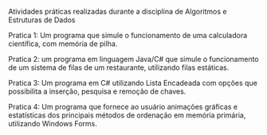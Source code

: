 Atividades práticas realizadas durante a disciplina de Algoritmos e Estruturas de Dados

Pratica 1: Um programa que simule o funcionamento de uma calculadora científica, com memória de pilha.

Pratica 2: um programa em linguagem Java/C# que simule o funcionamento de um sistema de filas de um restaurante, utilizando filas estáticas.

Pratica 3: Um programa em C# utilizando Lista Encadeada com opções que possibilita a inserção, pesquisa e remoção de chaves.

Pratica 4: Um programa que fornece ao usuário animações gráficas e estatísticas dos principais métodos de ordenação em memória primária, utilizando Windows Forms.
